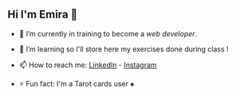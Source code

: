 ## Hi I'm Emira 👋

- 🔭 I’m currently in training to become a *web developer*.
- 🌱 I’m learning so I'll store here my exercises done during class ! 

- 📫 How to reach me: [LinkedIn](https://www.linkedin.com/in/emira-amami-6823a65a/) - [Instagram](https://www.instagram.com/emiraamami/)
- ⚡ Fun fact: I'm a Tarot cards user :spades:


